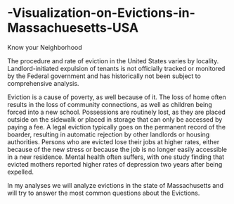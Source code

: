 # -Visualization-on-Evictions-in-Massachuesetts-USA


Know your Neighborhood

The procedure and rate of eviction in the United States varies by locality. Landlord-initiated expulsion of tenants is not officially tracked or monitored by the Federal government and has historically not been subject to comprehensive analysis. 

Eviction is a cause of poverty, as well because of it. The loss of home often results in the loss of community connections, as well as children being forced into a new school. Possessions are routinely lost, as they are placed outside on the sidewalk or placed in storage that can only be accessed by paying a fee. A legal eviction typically goes on the permanent record of the boarder, resulting in automatic rejection by other landlords or housing authorities. 
Persons who are evicted lose their jobs at higher rates, either because of the new stress or because the job is no longer easily accessible in a new residence. Mental health often suffers, with one study finding that evicted mothers reported higher rates of depression two years after being expelled.

In my analyses we will analyze evictions in the state of Massachusetts and will try to answer the most common questions about the Evictions.

